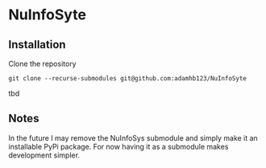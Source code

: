 # NuInfoSyte
## Installation
Clone the repository
```
git clone --recurse-submodules git@github.com:adamhb123/NuInfoSyte
```
tbd
## Notes
In the future I may remove the NuInfoSys submodule and simply
make it an installable PyPi package. For now having it as a submodule
makes development simpler.
